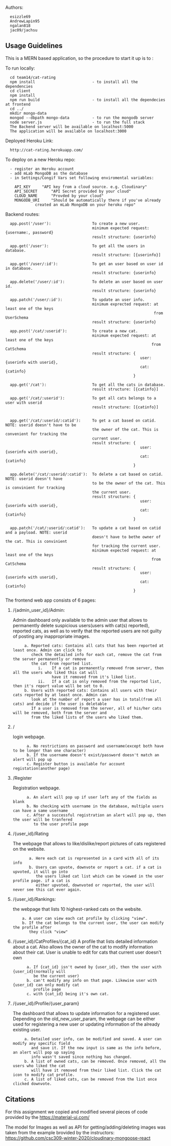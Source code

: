 Authors:

	  esizzle69
	  AndrewLapin95      
	  ngalan818
	  jac09/jachsu
	  
## Usage Guidelines
This is a MERN based application, so the procedure to start it up is to :

To run locally:

      cd team14/cat-rating
      npm install                         - to install all the dependencies
      cd client
      npm install
      npm run build                       - to install all the dependecies at frontend
      cd ../
      mkdir mongo-data
      mongod --dbpath mongo-data          - to run the mongodb server
      node server.js                      - to run the full stack
      The Backend server will be available on localhost:5000
      The application will be available on localhost:3000

Deployed Heroku Link:
      
      http://cat-rating.herokuapp.com/

To deploy on a new Heroku repo:

      - register an Heroku account
      - add mLab MongoDB as the database
      - in Settings/Congif Vars set following enviromental variables:
      
	    API_KEY		"API key from a cloud source. e.g. Cloudinary"
	    API_SECRET		"API Secret provided by your cloud"
	    CLOUD_NAME		"Provded by your cloud"
	    MONGODB_URI 	"Should be automatically there if you've already
				 created an mLab MongoDB on your heroku repo"
      
Backend routes:

      app.post('/user'):                  To create a new user. 
                                          minimum expected request: {username:, password} 
                                          result structure: {userinfo}
                                          
      app.get('/user'):                   To get all the users in database.
                                          result structure: [{userinfo}]
                                          
      app.get('/user/:id'):               To get an user based on user id in database.
                                          result structure: {userinfo}
                                          
      app.delete('/user/:id'):            To delete an user based on user id.
                                          result structure: {userinfo}
                                          
      app.patch('/user/:id'):             To update an user info.
                                          minimum exprected request: at least one of the keys
                                                                     from UserSchema
                                          result structure: {userinfo}
                                          
      app.post('/cat/:userid'):           To create a new cat. 
                                          minimum expected request: at least one of the keys
                                                                    from CatSchema
                                          result structure: {
                                                               user:{userinfo with userid}, 
                                                               cat: {catinfo}
                                                            }
                                                            
      app.get('/cat'):                    To get all the cats in database.
                                          result structure: [{catinfo}]
                                          
      app.get('/cat/:userid'):            To get all cats belongs to a user with userid
                                          result structure: [{catinfo}]
                                                           
                                                            
      app.get('/cat/:userid/:catid'):     To get a cat based on catid. NOTE: userid doesn't have to be
                                          the owner of the cat. This is convenient for tracking the
                                          current user.
                                          result structure: {
                                                               user:{userinfo with userid}, 
                                                               cat: {catinfo}
                                                            }
                                                            
      app.delete('/cat/:userid/:catid'):  To delete a cat based on catid. NOTE: userid doesn't have 
                                          to be the owner of the cat. This is convinient for tracking
                                          the current user.
                                          result structure: {
                                                               user:{userinfo with userid}, 
                                                               cat: {catinfo}
                                                            }
                                                            
      app.patch('/cat/:userid/:catid'):   To update a cat based on catid and a payload. NOTE: userid 
                                          doesn't have to bethe owner of the cat. This is convinient 
                                          for tracking the current user.
                                          minimum expected request: at least one of the keys
                                                                    from CatSchema
                                          result structure: {
                                                               user:{userinfo with userid}, 
                                                               cat: {catinfo}
                                                            }
                                                            
The frontend web app consists of 6 pages:
      
1. /{admin_user_id}/Admin:

      Admin dashboard only available to the admin user that allows to permanently delete suspicious
      users(users with cat(s) reported), reported cats, as well as to verify that the reported users
      are not guilty of posting any inappropriate images.  
        
            a. Reported cats: Contains all cats that has been reported at least once. Admin can click to 
               check the detailed info for each cat, remove the cat from the server permanently or remove 
               the cat from reported list.
                  i.    If a cat is permanently removed from server, then all the users who liked this cat will 
                        have it removed from it's liked list.
                  ii.   If a cat is only removed from the reported list, then it's report value will be set to 0.  
            b. Users with reported cats: Contains all users with their cats reported by at least once. Admin can 
               look at the number of report a user has in total(from all cats) and decide if the user is deletable
               If a user is removed from the server, all of his/her cats will be removed, both from the server and 
               from the liked lists of the users who liked them.
                  
2. /        

      login webpage.
      
             a. No restrictions on password and username(except both have to be longer than one character)
             b. If the username doesn't exist/password doesn't match an alert will pop up
             c. Register button is available for account registation(another page)
             
3. /Register 
            
      Registration webpage. 
      
             a. An alert will pop up if user left any of the fields as blank
             b. No checking with username in the database, multiple users can have a same username
             c. After a successful registration an alert will pop up, then the user will be tranfered
                to the user profile page

4. /{user_id}/Rating 

      The webpage that allows to like/dislike/report pictures of cats registered on the website.
      
              a. Here each cat is represented in a card with all of its info
              b. Users can upvote, downvote or report a cat. if a cat is upvoted, it will go into
                 the users liked cat list which can be viewed in the user profile page. if a cat is
                 either upvoted, downvoted or reported, the user will never see this cat ever again.
            
5. /{user_id}/Rankings: 

      the webpage that lists 10 highest-ranked cats on the website.
            
           a. A user can view each cat profile by clicking "view". 
           b. If the cat belongs to the current user, the user can modify the profile after 
              they click "view"


6. /{user_id}/CatProfiles/{cat_id} 
      A profile that lists detailed information about a cat. Also allows the owner of the cat to 
      modify information about their cat. User is unable to edit for cats that current user 
      doesn't own 

             a. If {cat_id} isn't owned by {user_id}, then the user with {user_id}(normally will 
                be the current user)
             b. can't modify any info on that page. Likewise user with {user_id} can only modify cat 
                profile page
             c. with {cat_id} being it's own cat.

7. /{user_id}/Profile/{user_param} 

      The dashboard that allows to update information for a registered user. Depending on the 
      old_new_user_param, the webpage can be either used for registering a new user or updating 
      information of the already existing user.
      
            a. Detailed user info, can be modified and saved. A user can modify any specific field
               and save it. If the new input is same as the info before, an alert will pop up saying
               info wasn't saved since nothing has changed.
            b. A list of owned cats, can be removed. Once removed, all the users who liked the cat
               will have it removed from their liked list. Click the cat icon to modify cat profile.
            c. A list of liked cats, can be removed from the list once clicked downvote.

## Citations

For this assignment we copied and modified several pieces of code provided by the https://material-ui.com/

The model for Images as well as API for getting/adding/deleting images was taken from the example brovided by the instructors: https://github.com/csc309-winter-2020/cloudinary-mongoose-react
